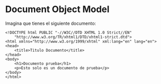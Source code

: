 # Document Object Model

Imagina que tienes el siguiente documento:

	<!DOCTYPE html PUBLIC "-//W3C//DTD XHTML 1.0 Strict//EN"
		"http://www.w3.org/TR/xhtml1/DTD/xhtml1-strict.dtd">
	<html xmlns="http://www.w3.org/1999/xhtml" xml:lang="en" lang="en">
	<head>
		<title>Titulo Documento</title>
	</head>
	<body>
		<h1>Documento prueba</h1>
		<p>Esto solo es un documento de prueba</p>
	</body>
	</html>


